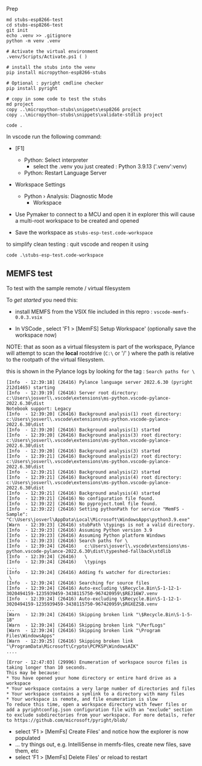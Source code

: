 Prep 

```
md stubs-esp8266-test
cd stubs-esp8266-test
git init 
echo .venv >> .gitignore
python -m venv .venv

# Activate the virtual environment
.venv/Scripts/Activate.ps1 ( )

# install the stubs into the venv
pip install micropython-esp8266-stubs

# Optional : pyright cmdline checker
pip install pyright

# copy in some code to test the stubs
md project
copy ..\micropython-stubs\snippets\esp8266 project
copy ..\micropython-stubs\snippets\validate-stdlib project

code .

```

In vscode run the following command:  
 - [F1]
   - Python: Select interpreter 
     - select the .venv you just created : Python 3.9.13 ('.venv':venv)  
   - Python: Restart Language Server

 - Workspace Settings
   - Python › Analysis: Diagnostic Mode
     - Workspace

 - Use Pymaker to connect to a MCU and open it in explorer
   this will cause a multi-root workspace to be created and opened
   
 - Save the workspace as `stubs-esp-test.code-workspace`
 
 to simplify clean testing : quit vscode and reopen it using 
``` 
code .\stubs-esp-test.code-workspace
```

## MEMFS test 

To test with the sample remote / virtual filesystem 

To *get started* you need this:

* install MEMFS from the VSIX file included in this repro : `vscode-memfs-0.0.3.vsix`

* In VSCode , select 'F1 > [MemFS] Setup Workspace' (optionally save the workspace now)

NOTE: that as soon as a virtual filesystem is part of the workspace, Pylance will attempt to scan the **local** rootdrive (`C:\` or '/' ) where the path is relative to the rootpath of the virtual filesystem.

this is shown in the Pylance logs by looking for the tag : `Search paths for \`
``` log 
[Info  - 12:39:18] (26416) Pylance language server 2022.6.30 (pyright 212d1465) starting
[Info  - 12:39:19] (26416) Server root directory: c:\Users\josverl\.vscode\extensions\ms-python.vscode-pylance-2022.6.30\dist
Notebook support: Legacy
[Info  - 12:39:20] (26416) Background analysis(1) root directory: c:\Users\josverl\.vscode\extensions\ms-python.vscode-pylance-2022.6.30\dist
[Info  - 12:39:20] (26416) Background analysis(1) started
[Info  - 12:39:20] (26416) Background analysis(3) root directory: c:\Users\josverl\.vscode\extensions\ms-python.vscode-pylance-2022.6.30\dist
[Info  - 12:39:20] (26416) Background analysis(3) started
[Info  - 12:39:21] (26416) Background analysis(2) root directory: c:\Users\josverl\.vscode\extensions\ms-python.vscode-pylance-2022.6.30\dist
[Info  - 12:39:21] (26416) Background analysis(2) started
[Info  - 12:39:21] (26416) Background analysis(4) root directory: c:\Users\josverl\.vscode\extensions\ms-python.vscode-pylance-2022.6.30\dist
[Info  - 12:39:21] (26416) Background analysis(4) started
[Info  - 12:39:21] (26416) No configuration file found.
[Info  - 12:39:22] (26416) No pyproject.toml file found.
[Info  - 12:39:22] (26416) Setting pythonPath for service "MemFS - Sample": "C:\Users\josverl\AppData\Local\Microsoft\WindowsApps\python3.9.exe"
[Warn  - 12:39:23] (26416) stubPath \typings is not a valid directory.
[Info  - 12:39:23] (26416) Assuming Python version 3.9
[Info  - 12:39:23] (26416) Assuming Python platform Windows
[Info  - 12:39:23] (26416) Search paths for \
[Info  - 12:39:24] (26416)   c:\Users\josverl\.vscode\extensions\ms-python.vscode-pylance-2022.6.30\dist\typeshed-fallback\stdlib
[Info  - 12:39:24] (26416)   \
[Info  - 12:39:24] (26416)   \typings
....
[Info  - 12:39:24] (26416) Adding fs watcher for directories:
 \
[Info  - 12:39:24] (26416) Searching for source files
[Info  - 12:39:24] (26416) Auto-excluding \$Recycle.Bin\S-1-12-1-3020494159-1235939459-3438115750-967420959\$REJ16W7.venv
[Info  - 12:39:24] (26416) Auto-excluding \$Recycle.Bin\S-1-12-1-3020494159-1235939459-3438115750-967420959\$RGXEZSB.venv
...
[Warn  - 12:39:24] (26416) Skipping broken link "\$Recycle.Bin\S-1-5-18"
[Warn  - 12:39:24] (26416) Skipping broken link "\PerfLogs"
[Warn  - 12:39:24] (26416) Skipping broken link "\Program Files\WindowsApps"
[Warn  - 12:39:25] (26416) Skipping broken link "\ProgramData\Microsoft\Crypto\PCPKSP\WindowsAIK"
....

[Error - 12:47:03] (29996) Enumeration of workspace source files is taking longer than 10 seconds.
This may be because:
* You have opened your home directory or entire hard drive as a workspace
* Your workspace contains a very large number of directories and files
* Your workspace contains a symlink to a directory with many files
* Your workspace is remote, and file enumeration is slow
To reduce this time, open a workspace directory with fewer files or add a pyrightconfig.json configuration file with an "exclude" section to exclude subdirectories from your workspace. For more details, refer to https://github.com/microsoft/pyright/blob/
```

* select 'F1 > [MemFs] Create Files' and notice how the explorer is now populated
* ... try things out, e.g. IntelliSense in memfs-files, create new files, save them, etc
* select 'F1 > [MemFs] Delete Files' or reload to restart



